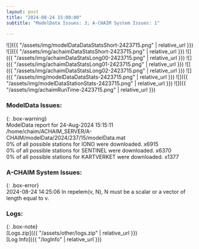 ```yaml
---
layout: post
title: "2024-08-24 15:00:00"
subtitle: "ModelData Issues: 3; A-CHAIM System Issues: 1"

---
```


![]({{ "/assets/img/modelDataDataStatsShort-2423715.png" | relative_url }})
![]({{ "/assets/img/achaimDataStatsShort-2423715.png" | relative_url }})
![]({{ "/assets/img/achaimDataStatsLong00-2423715.png" | relative_url }})
![]({{ "/assets/img/achaimDataStatsLong01-2423715.png" | relative_url }})
![]({{ "/assets/img/achaimDataStatsLong02-2423715.png" | relative_url }})
![]({{ "/assets/img/modelDataDataStats-2423715.png" | relative_url }})
![]({{ "/assets/img/modelDataStationStats-2423715.png" | relative_url }})
![]({{ "/assets/img/achaimRunTime-2423715.png" | relative_url }})


### ModelData Issues:  
  
{: .box-warning}  
 ModelData report for 24-Aug-2024 15:15:11   
 /home/chaim/ACHAIM_SERVER/A-CHAIM/modelData/2024/237/15/modelData.mat   
 0% of all possible stations for IONO were downloaded. x6915   
 0% of all possible stations for SENTINEL were downloaded. x6370   
 0% of all possible stations for KARTVERKET were downloaded. x1377   
  
### A-CHAIM System Issues:  
  
{: .box-error}  
2024-08-24 14:25:06 In repelem(v, N), N must be a scalar or a vector of length equal to v.  

### Logs:  
  
{: .box-note}  
[Logs.zip]({{ "/assets/other/logs.zip" | relative_url }})  
[Log Info]({{ "/logInfo" | relative_url }})  
